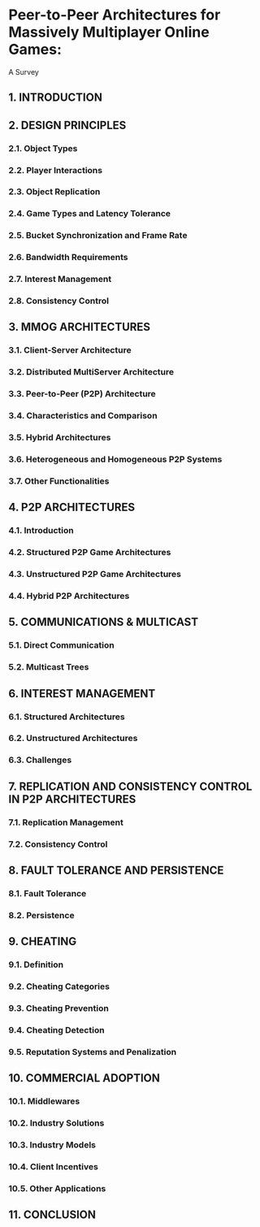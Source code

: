 # Peer-to-Peer Architectures for Massively Multiplayer Online Games:
A Survey

## 1. INTRODUCTION

## 2. DESIGN PRINCIPLES
### 2.1. Object Types
### 2.2. Player Interactions
### 2.3. Object Replication
### 2.4. Game Types and Latency Tolerance
### 2.5. Bucket Synchronization and Frame Rate
### 2.6. Bandwidth Requirements
### 2.7. Interest Management
### 2.8. Consistency Control

## 3. MMOG ARCHITECTURES
### 3.1. Client-Server Architecture
### 3.2. Distributed MultiServer Architecture
### 3.3. Peer-to-Peer (P2P) Architecture
### 3.4. Characteristics and Comparison
### 3.5. Hybrid Architectures
### 3.6. Heterogeneous and Homogeneous P2P Systems
### 3.7. Other Functionalities

## 4. P2P ARCHITECTURES
### 4.1. Introduction
### 4.2. Structured P2P Game Architectures
### 4.3. Unstructured P2P Game Architectures
### 4.4. Hybrid P2P Architectures

## 5. COMMUNICATIONS & MULTICAST
### 5.1. Direct Communication
### 5.2. Multicast Trees

## 6. INTEREST MANAGEMENT
### 6.1. Structured Architectures
### 6.2. Unstructured Architectures
### 6.3. Challenges

## 7. REPLICATION AND CONSISTENCY CONTROL IN P2P ARCHITECTURES
### 7.1. Replication Management
### 7.2. Consistency Control

## 8. FAULT TOLERANCE AND PERSISTENCE
### 8.1. Fault Tolerance
### 8.2. Persistence

## 9. CHEATING
### 9.1. Definition
### 9.2. Cheating Categories
### 9.3. Cheating Prevention
### 9.4. Cheating Detection
### 9.5. Reputation Systems and Penalization

## 10. COMMERCIAL ADOPTION
### 10.1. Middlewares
### 10.2. Industry Solutions
### 10.3. Industry Models
### 10.4. Client Incentives
### 10.5. Other Applications

## 11. CONCLUSION


